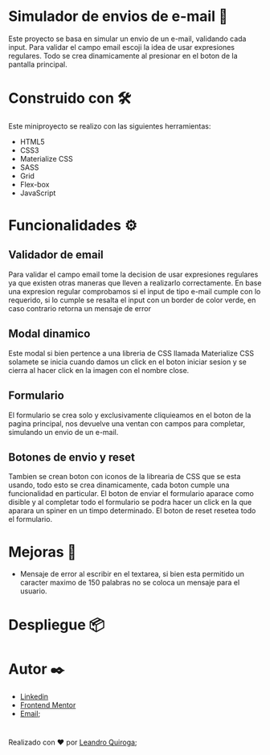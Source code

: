 # Simulador de envios de e-mail 📧
Este proyecto se basa en simular un envio de un e-mail, validando cada input. Para validar el campo email escoji la idea de usar expresiones regulares. Todo se crea dinamicamente al presionar en el boton de la pantalla principal. 


# Construido con 🛠️
Este miniproyecto se realizo con las siguientes herramientas:

- HTML5
- CSS3
- Materialize CSS
- SASS
- Grid
- Flex-box
- JavaScript

# Funcionalidades ⚙️

## Validador de email
   Para validar el campo email tome la decision de usar expresiones regulares ya que existen otras maneras que lleven a realizarlo correctamente. En base una expresion regular comprobamos si el input de tipo e-mail cumple con lo requerido, si lo cumple se resalta el input con un border de color verde, en caso contrario retorna un mensaje de error

## Modal dinamico
   Este modal si bien pertence a una libreria de CSS llamada Materialize CSS solamete se inicia cuando damos un click en el boton iniciar sesion y se cierra al hacer click en la imagen con el nombre close. 

## Formulario
   El formulario se crea solo y exclusivamente cliquieamos en el boton de la pagina principal, nos devuelve una ventan con campos para completar, simulando un envio de un e-mail.

## Botones de envio y reset
   Tambien se crean boton con iconos de la librearia de CSS que se esta usando, todo esto se crea dinamicamente, cada boton cumple una funcionalidad en particular. El boton de enviar el formulario aparace como disible y al completar todo el formulario se podra hacer un click en la que aparara un spiner en un timpo determinado. El boton de reset resetea todo el formulario. 

# Mejoras 🚀
- Mensaje de error al escribir en el textarea, si bien esta permitido un caracter maximo de 150 palabras no se coloca un mensaje para el usuario. 

# Despliegue 📦

# Autor ✒️

- [Linkedin](https://www.linkedin.com/in/leanquiroga95/)
- [Frontend Mentor](https://www.frontendmentor.io/profile/leandroquiroga)
- [Email](mailto:leandroquiroga9514@gmail.com);

# 
Realizado con ❤️ por [Leandro Quiroga](https://github.com/leandroquiroga);